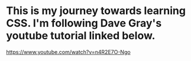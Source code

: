 # This is my journey towards learning CSS. I'm following Dave Gray's youtube tutorial linked below. 
https://www.youtube.com/watch?v=n4R2E7O-Ngo